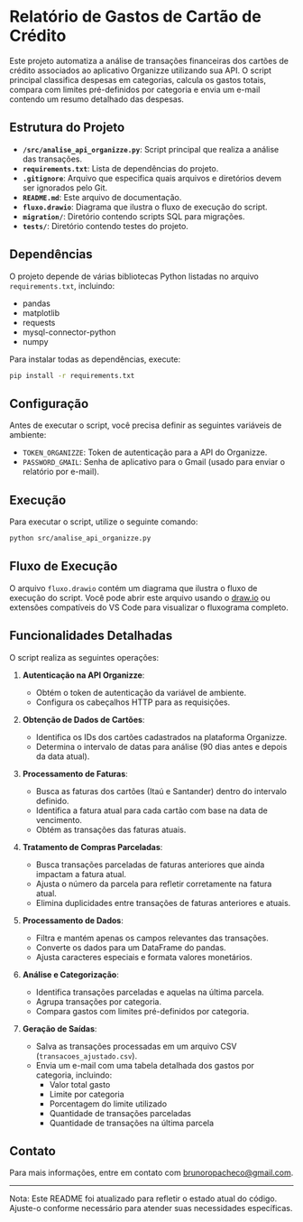 # Relatório de Gastos de Cartão de Crédito

Este projeto automatiza a análise de transações financeiras dos cartões de crédito associados ao aplicativo Organizze utilizando sua API. O script principal classifica despesas em categorias, calcula os gastos totais, compara com limites pré-definidos por categoria e envia um e-mail contendo um resumo detalhado das despesas.

## Estrutura do Projeto

- **`/src/analise_api_organizze.py`**: Script principal que realiza a análise das transações.
- **`requirements.txt`**: Lista de dependências do projeto.
- **`.gitignore`**: Arquivo que especifica quais arquivos e diretórios devem ser ignorados pelo Git.
- **`README.md`**: Este arquivo de documentação.
- **`fluxo.drawio`**: Diagrama que ilustra o fluxo de execução do script.
- **`migration/`**: Diretório contendo scripts SQL para migrações.
- **`tests/`**: Diretório contendo testes do projeto.

## Dependências

O projeto depende de várias bibliotecas Python listadas no arquivo `requirements.txt`, incluindo:
- pandas
- matplotlib
- requests
- mysql-connector-python
- numpy

Para instalar todas as dependências, execute:

```sh
pip install -r requirements.txt
```

## Configuração

Antes de executar o script, você precisa definir as seguintes variáveis de ambiente:

- `TOKEN_ORGANIZZE`: Token de autenticação para a API do Organizze.
- `PASSWORD_GMAIL`: Senha de aplicativo para o Gmail (usado para enviar o relatório por e-mail).

## Execução

Para executar o script, utilize o seguinte comando:

```sh
python src/analise_api_organizze.py
```

## Fluxo de Execução

O arquivo `fluxo.drawio` contém um diagrama que ilustra o fluxo de execução do script. Você pode abrir este arquivo usando o [draw.io](https://app.diagrams.net/) ou extensões compatíveis do VS Code para visualizar o fluxograma completo.

## Funcionalidades Detalhadas

O script realiza as seguintes operações:

1. **Autenticação na API Organizze**:
   - Obtém o token de autenticação da variável de ambiente.
   - Configura os cabeçalhos HTTP para as requisições.

2. **Obtenção de Dados de Cartões**:
   - Identifica os IDs dos cartões cadastrados na plataforma Organizze.
   - Determina o intervalo de datas para análise (90 dias antes e depois da data atual).

3. **Processamento de Faturas**:
   - Busca as faturas dos cartões (Itaú e Santander) dentro do intervalo definido.
   - Identifica a fatura atual para cada cartão com base na data de vencimento.
   - Obtém as transações das faturas atuais.

4. **Tratamento de Compras Parceladas**:
   - Busca transações parceladas de faturas anteriores que ainda impactam a fatura atual.
   - Ajusta o número da parcela para refletir corretamente na fatura atual.
   - Elimina duplicidades entre transações de faturas anteriores e atuais.

5. **Processamento de Dados**:
   - Filtra e mantém apenas os campos relevantes das transações.
   - Converte os dados para um DataFrame do pandas.
   - Ajusta caracteres especiais e formata valores monetários.

6. **Análise e Categorização**:
   - Identifica transações parceladas e aquelas na última parcela.
   - Agrupa transações por categoria.
   - Compara gastos com limites pré-definidos por categoria.

7. **Geração de Saídas**:
   - Salva as transações processadas em um arquivo CSV (`transacoes_ajustado.csv`).
   - Envia um e-mail com uma tabela detalhada dos gastos por categoria, incluindo:
     - Valor total gasto
     - Limite por categoria
     - Porcentagem do limite utilizado
     - Quantidade de transações parceladas
     - Quantidade de transações na última parcela

## Contato

Para mais informações, entre em contato com brunoropacheco@gmail.com.

---

Nota: Este README foi atualizado para refletir o estado atual do código. Ajuste-o conforme necessário para atender suas necessidades específicas.
